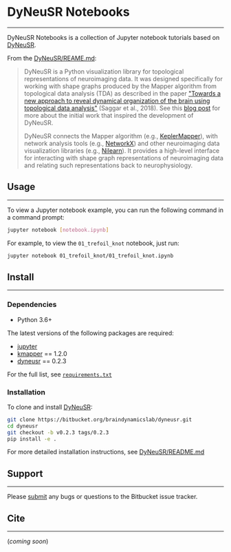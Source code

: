 # DyNeuSR Notebooks
-------------------

DyNeuSR Notebooks is a collection of Jupyter notebook tutorials based on [DyNeuSR](https://bitbucket.org/braindynamicslab/dyneusr/).

From the [DyNeuSR/REAME.md](https://bitbucket.org/braindynamicslab/dyneusr/src/master/README.md):

> DyNeuSR is a Python visualization library for topological representations of neuroimaging data. It was designed specifically for working with shape graphs produced by the Mapper algorithm from topological data analysis (TDA) as described in the paper ["Towards a new approach to reveal dynamical organization of the brain using topological data analysis"](https://www.nature.com/articles/s41467-018-03664-4) (Saggar et al., 2018). See this [blog post](https://bdl.stanford.edu/blog/tda-cme-paper/) for more about the initial work that inspired the development of DyNeuSR.  
>
> DyNeuSR connects the Mapper algorithm (e.g., [KeplerMapper](https://kepler-mapper.scikit-tda.org)), with network analysis tools (e.g., [NetworkX](https://networkx.github.io/)) and other neuroimaging data visualization libraries (e.g., [Nilearn](https://nilearn.github.io/)). It provides a high-level interface for interacting with shape graph representations of neuroimaging data and relating such representations back to neurophysiology.


## Usage
--------

To view a Jupyter notebook example, you can run the following command in a command prompt:
```bash
jupyter notebook [notebook.ipynb]
```

For example, to view the `01_trefoil_knot` notebook, just run:
```bash
jupyter notebook 01_trefoil_knot/01_trefoil_knot.ipynb
```



## Install
----------

### Dependencies

- Python 3.6+

The latest versions of the following packages are required:

-  [jupyter](jupyter.org)
-  [kmapper](kepler-mapper.scikit-tda.org) == 1.2.0
-  [dyneusr](bitbucket.org/braindynamicslab/dyneusr) == 0.2.3

For the full list, see [`requirements.txt`](https://bitbucket.org/braindynamicslab/dyneusr-notebooks/src/master/requirements.txt)


### Installation

To clone and install [DyNeuSR](https://bitbucket.org/braindynamicslab/dyneusr/):
```bash
git clone https://bitbucket.org/braindynamicslab/dyneusr.git
cd dyneusr
git checkout -b v0.2.3 tags/0.2.3
pip install -e .
```

For more detailed installation instructions, see [DyNeuSR/README.md](https://bitbucket.org/braindynamicslab/dyneusr/src/master/README.md)




## Support
----------

Please [submit](https://bitbucket.org/braindynamicslab/dyneusr-notebooks/issues/new) any bugs or questions to the Bitbucket issue tracker.



## Cite
-------

(*coming soon*)

